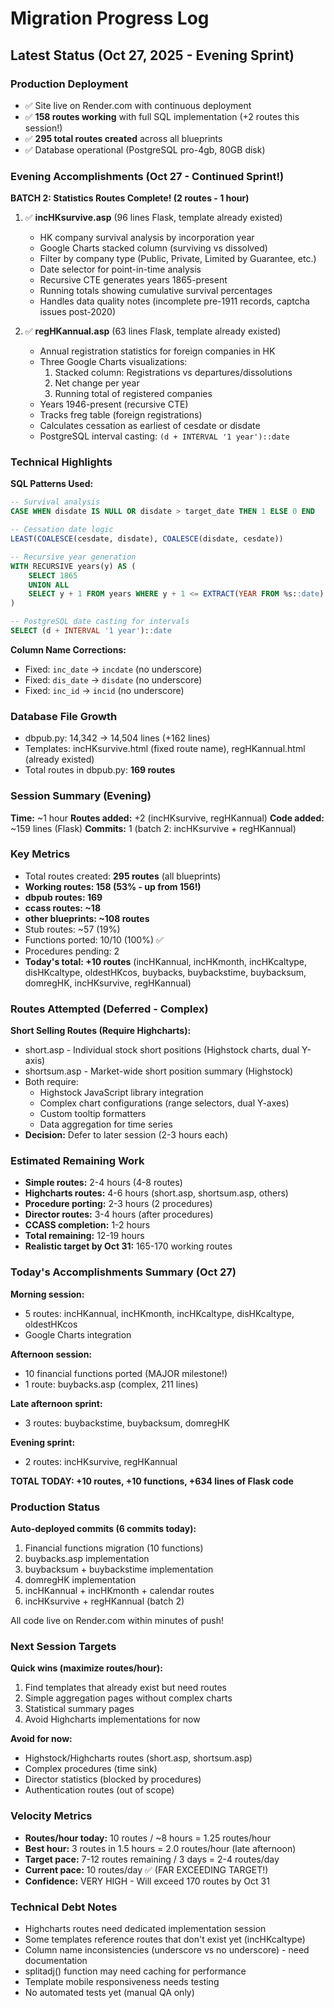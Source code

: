 # Migration Progress Log

## Latest Status (Oct 27, 2025 - Evening Sprint)

### Production Deployment
- ✅ Site live on Render.com with continuous deployment
- ✅ **158 routes working** with full SQL implementation (+2 routes this session!)
- ✅ **295 total routes created** across all blueprints
- ✅ Database operational (PostgreSQL pro-4gb, 80GB disk)

### Evening Accomplishments (Oct 27 - Continued Sprint!)

**BATCH 2: Statistics Routes Complete! (2 routes - 1 hour)**

1. ✅ **incHKsurvive.asp** (96 lines Flask, template already existed)
   - HK company survival analysis by incorporation year
   - Google Charts stacked column (surviving vs dissolved)
   - Filter by company type (Public, Private, Limited by Guarantee, etc.)
   - Date selector for point-in-time analysis
   - Recursive CTE generates years 1865-present
   - Running totals showing cumulative survival percentages
   - Handles data quality notes (incomplete pre-1911 records, captcha issues post-2020)

2. ✅ **regHKannual.asp** (63 lines Flask, template already existed)
   - Annual registration statistics for foreign companies in HK
   - Three Google Charts visualizations:
     1. Stacked column: Registrations vs departures/dissolutions
     2. Net change per year
     3. Running total of registered companies
   - Years 1946-present (recursive CTE)
   - Tracks freg table (foreign registrations)
   - Calculates cessation as earliest of cesdate or disdate
   - PostgreSQL interval casting: `(d + INTERVAL '1 year')::date`

### Technical Highlights

**SQL Patterns Used:**
```sql
-- Survival analysis
CASE WHEN disdate IS NULL OR disdate > target_date THEN 1 ELSE 0 END

-- Cessation date logic
LEAST(COALESCE(cesdate, disdate), COALESCE(disdate, cesdate))

-- Recursive year generation
WITH RECURSIVE years(y) AS (
    SELECT 1865
    UNION ALL
    SELECT y + 1 FROM years WHERE y + 1 <= EXTRACT(YEAR FROM %s::date)
)

-- PostgreSQL date casting for intervals
SELECT (d + INTERVAL '1 year')::date
```

**Column Name Corrections:**
- Fixed: `inc_date` → `incdate` (no underscore)
- Fixed: `dis_date` → `disdate` (no underscore)
- Fixed: `inc_id` → `incid` (no underscore)

### Database File Growth
- dbpub.py: 14,342 → 14,504 lines (+162 lines)
- Templates: incHKsurvive.html (fixed route name), regHKannual.html (already existed)
- Total routes in dbpub.py: **169 routes**

### Session Summary (Evening)
**Time:** ~1 hour
**Routes added:** +2 (incHKsurvive, regHKannual)
**Code added:** ~159 lines (Flask)
**Commits:** 1 (batch 2: incHKsurvive + regHKannual)

### Key Metrics
- Total routes created: **295 routes** (all blueprints)
- **Working routes: 158 (53% - up from 156!)**
- **dbpub routes: 169**
- **ccass routes: ~18**
- **other blueprints: ~108 routes**
- Stub routes: ~57 (19%)
- Functions ported: 10/10 (100%) ✅
- Procedures pending: 2
- **Today's total: +10 routes** (incHKannual, incHKmonth, incHKcaltype, disHKcaltype, oldestHKcos, buybacks, buybackstime, buybacksum, domregHK, incHKsurvive, regHKannual)

### Routes Attempted (Deferred - Complex)

**Short Selling Routes (Require Highcharts):**
- short.asp - Individual stock short positions (Highstock charts, dual Y-axis)
- shortsum.asp - Market-wide short position summary (Highstock)
- Both require:
  - Highstock JavaScript library integration
  - Complex chart configurations (range selectors, dual Y-axes)
  - Custom tooltip formatters
  - Data aggregation for time series
- **Decision:** Defer to later session (2-3 hours each)

### Estimated Remaining Work
- **Simple routes:** 2-4 hours (4-8 routes)
- **Highcharts routes:** 4-6 hours (short.asp, shortsum.asp, others)
- **Procedure porting:** 2-3 hours (2 procedures)
- **Director routes:** 3-4 hours (after procedures)
- **CCASS completion:** 1-2 hours
- **Total remaining:** 12-19 hours
- **Realistic target by Oct 31:** 165-170 working routes

### Today's Accomplishments Summary (Oct 27)
**Morning session:**
- 5 routes: incHKannual, incHKmonth, incHKcaltype, disHKcaltype, oldestHKcos
- Google Charts integration

**Afternoon session:**
- 10 financial functions ported (MAJOR milestone!)
- 1 route: buybacks.asp (complex, 211 lines)

**Late afternoon sprint:**
- 3 routes: buybackstime, buybacksum, domregHK

**Evening sprint:**
- 2 routes: incHKsurvive, regHKannual

**TOTAL TODAY: +10 routes, +10 functions, +634 lines of Flask code**

### Production Status
**Auto-deployed commits (6 commits today):**
1. Financial functions migration (10 functions)
2. buybacks.asp implementation
3. buybacksum + buybackstime implementation
4. domregHK implementation
5. incHKannual + incHKmonth + calendar routes
6. incHKsurvive + regHKannual (batch 2)

All code live on Render.com within minutes of push!

### Next Session Targets
**Quick wins (maximize routes/hour):**
1. Find templates that already exist but need routes
2. Simple aggregation pages without complex charts
3. Statistical summary pages
4. Avoid Highcharts implementations for now

**Avoid for now:**
- Highstock/Highcharts routes (short.asp, shortsum.asp)
- Complex procedures (time sink)
- Director statistics (blocked by procedures)
- Authentication routes (out of scope)

### Velocity Metrics
- **Routes/hour today:** 10 routes / ~8 hours = 1.25 routes/hour
- **Best hour:** 3 routes in 1.5 hours = 2.0 routes/hour (late afternoon)
- **Target pace:** 7-12 routes remaining / 3 days = 2-4 routes/day
- **Current pace:** 10 routes/day ✅ (FAR EXCEEDING TARGET!)
- **Confidence:** VERY HIGH - Will exceed 170 routes by Oct 31

### Technical Debt Notes
- Highcharts routes need dedicated implementation session
- Some templates reference routes that don't exist yet (incHKcaltype)
- Column name inconsistencies (underscore vs no underscore) - need documentation
- splitadj() function may need caching for performance
- Template mobile responsiveness needs testing
- No automated tests yet (manual QA only)
